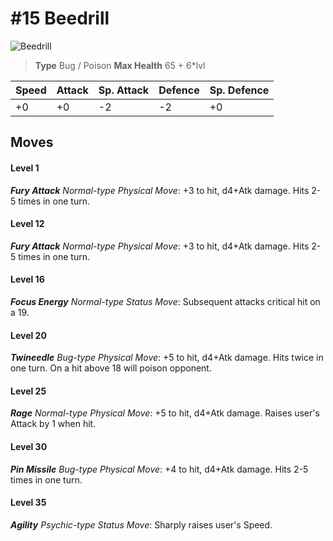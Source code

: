 # #15 Beedrill


![Beedrill](https://img.pokemondb.net/sprites/home/normal/1x/beedrill.png)

> **Type** Bug / Poison
> **Max Health** 65 + 6\*lvl

| Speed | Attack | Sp. Attack | Defence | Sp. Defence |
| ----- | ------ | ---------- | ------- | ----------- |
| +0 | +0 | -2 | -2 | +0 |

## Moves
#### Level 1

***Fury Attack** Normal-type Physical Move*: +3 to hit, d4+Atk damage. Hits 2-5 times in one turn.
#### Level 12

***Fury Attack** Normal-type Physical Move*: +3 to hit, d4+Atk damage. Hits 2-5 times in one turn.
#### Level 16

***Focus Energy** Normal-type Status Move*: Subsequent attacks critical hit on a 19.
#### Level 20

***Twineedle** Bug-type Physical Move*: +5 to hit, d4+Atk damage. Hits twice in one turn. On a hit above 18 will poison opponent.
#### Level 25

***Rage** Normal-type Physical Move*: +5 to hit, d4+Atk damage. Raises user's Attack by 1 when hit.
#### Level 30

***Pin Missile** Bug-type Physical Move*: +4 to hit, d4+Atk damage. Hits 2-5 times in one turn.
#### Level 35

***Agility** Psychic-type Status Move*: Sharply raises user's Speed.

